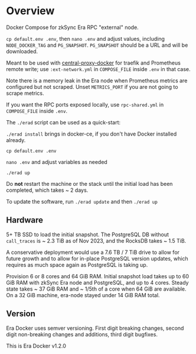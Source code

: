 # Overview

Docker Compose for zkSync Era RPC "external" node.

`cp default.env .env`, then `nano .env` and adjust values, including `NODE_DOCKER_TAG` and `PG_SNAPSHOT`. `PG_SNAPSHOT`
should be a URL and will be downloaded.

Meant to be used with [central-proxy-docker](https://github.com/CryptoManufaktur-io/central-proxy-docker) for traefik
and Prometheus remote write; use `:ext-network.yml` in `COMPOSE_FILE` inside `.env` in that case.

Note there is a memory leak in the Era node when Prometheus metrics are configured but not scraped. Unset
`METRICS_PORT` if you are not going to scrape metrics.

If you want the RPC ports exposed locally, use `rpc-shared.yml` in `COMPOSE_FILE` inside `.env`.

The `./erad` script can be used as a quick-start:

`./erad install` brings in docker-ce, if you don't have Docker installed already.

`cp default.env .env`

`nano .env` and adjust variables as needed

`./erad up`

Do **not** restart the machine or the stack until the initial load has been completed, which takes ~ 2 days.

To update the software, run `./erad update` and then `./erad up`

## Hardware

5+ TB SSD to load the initial snapshot. The PostgreSQL DB without `call_traces` is ~ 2.3 TiB as of Nov 2023, and
the RocksDB takes ~ 1.5 TiB.

A conservative deployment would use a 7.6 TB / 7 TiB drive to allow for future growth and to allow for in-place
PostgreSQL version updates, which requires as much space again as PostgreSQL is taking up.

Provision 6 or 8 cores and 64 GiB RAM. Initial snapshot load takes up to 60 GiB RAM with zkSync Era node and
PostgreSQL, and up to 4 cores. Steady state takes ~ 37 GiB RAM and ~ 1/5th of a core when 64 GiB are available.
On a 32 GiB machine, era-node stayed under 14 GiB RAM total.

## Version

Era Docker uses semver versioning. First digit breaking changes, second digit non-breaking changes and additions,
third digit bugfixes.

This is Era Docker v1.2.0
